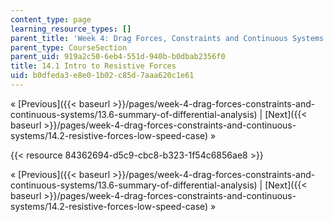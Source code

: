 ```yaml
---
content_type: page
learning_resource_types: []
parent_title: 'Week 4: Drag Forces, Constraints and Continuous Systems'
parent_type: CourseSection
parent_uid: 919a2c50-6eb4-551d-940b-b0dbab2356f0
title: 14.1 Intro to Resistive Forces
uid: b0dfeda3-e8e0-1b02-c85d-7aaa620c1e61
---
```


« [Previous]({{< baseurl >}}/pages/week-4-drag-forces-constraints-and-continuous-systems/13.6-summary-of-differential-analysis) | [Next]({{< baseurl >}}/pages/week-4-drag-forces-constraints-and-continuous-systems/14.2-resistive-forces-low-speed-case) »

{{< resource 84362694-d5c9-cbc8-b323-1f54c6856ae8 >}}

« [Previous]({{< baseurl >}}/pages/week-4-drag-forces-constraints-and-continuous-systems/13.6-summary-of-differential-analysis) | [Next]({{< baseurl >}}/pages/week-4-drag-forces-constraints-and-continuous-systems/14.2-resistive-forces-low-speed-case) »